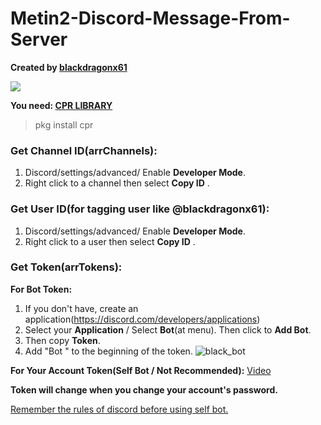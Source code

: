 # Metin2-Discord-Message-From-Server

**Created by [blackdragonx61](https://metin2.dev/board/profile/14335-mali/)**

[![](https://img.youtube.com/vi/Fk2tgETGAI0/maxresdefault.jpg)](https://youtu.be/Fk2tgETGAI0)

**You need: [CPR LIBRARY](https://github.com/libcpr/cpr)**

> pkg install cpr

### Get Channel ID(arrChannels):
1) Discord/settings/advanced/ Enable **Developer Mode**.
2) Right click to a channel then select **Copy ID** .

### Get User ID(for tagging user like @blackdragonx61):
1) Discord/settings/advanced/ Enable **Developer Mode**.
2) Right click to a user then select **Copy ID** .

### Get Token(arrTokens):
**For Bot Token:**
1) If you don't have, create an application(https://discord.com/developers/applications)
2) Select your **Application** / Select **Bot**(at menu). Then click to **Add Bot**.
3) Then copy **Token**.
4) Add "Bot " to the beginning of the token.
![black_bot](https://user-images.githubusercontent.com/33325253/151564666-7dd11678-a1c2-432e-bcbd-d10c5f581e4d.png)

**For Your Account Token(Self Bot / Not Recommended):** [Video](https://youtu.be/YEgFvgg7ZPI)

**Token will change when you change your account's password.**

[Remember the rules of discord before using self bot.](https://support.discord.com/hc/en-us/articles/115002192352-Automated-user-accounts-self-bots-)
